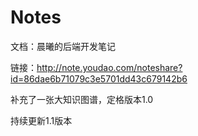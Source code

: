 # Notes

文档：晨曦的后端开发笔记

链接：http://note.youdao.com/noteshare?id=86dae6b71079c3e5701dd43c679142b6

补充了一张大知识图谱，定格版本1.0

持续更新1.1版本
